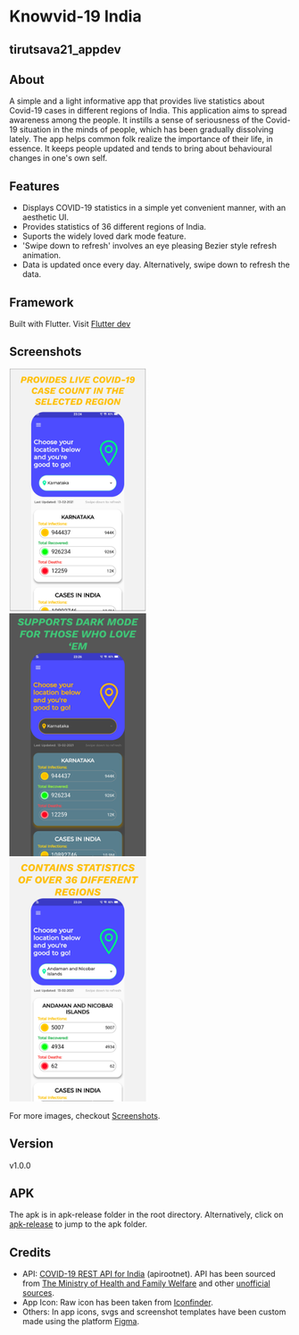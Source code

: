 # Knowvid-19 India
## tirutsava21_appdev

## About
A simple and a light informative app that provides live statistics about Covid-19 cases in different regions of India.
This application aims to spread awareness among the people. It instills a sense of seriousness of the Covid-19 situation in the minds of people, which has been gradually dissolving lately.
The app helps common folk realize the importance of their life, in essence. It keeps people updated and tends to bring about behavioural changes in one's own self.

## Features
* Displays COVID-19 statistics in a simple yet convenient manner, with an aesthetic UI.
* Provides statistics of 36 different regions of India.
* Suports the widely loved dark mode feature.
* 'Swipe down to refresh' involves an eye pleasing Bezier style refresh animation.
* Data is updated once every day. Alternatively, swipe down to refresh the data.

## Framework
Built with Flutter.
Visit [Flutter dev](https://flutter.dev/)

## Screenshots

<p>
  <img src="Screenshots/Group 14.png" width="245">&emsp;
  <img src="Screenshots/Group 15.png" width="245">&emsp;
  <img src="Screenshots/Group 16.png" width="245">
</p>

For more images, checkout [Screenshots](Screenshots).

## Version
v1.0.0

## APK
The apk is in apk-release folder in the root directory.
Alternatively, click on [apk-release](https://github.com/shree675/tirutsava21_appdev/tree/main/apk-release) to jump to the apk folder.

## Credits
* API: [COVID-19 REST API for India](https://api.rootnet.in/) (apirootnet). API has been sourced from [The Ministry of Health and Family Welfare](https://www.mohfw.gov.in/) and other [unofficial sources](https://api.rootnet.in/#unofficial-sources).
* App Icon: Raw icon has been taken from [Iconfinder](https://www.iconfinder.com/).
* Others: In app icons, svgs and screenshot templates have been custom made using the platform [Figma](https://www.figma.com).

